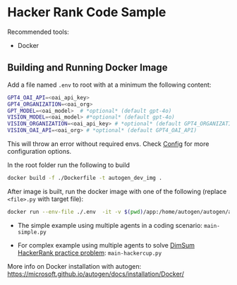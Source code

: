 # Hacker Rank Code Sample
Recommended tools:
- Docker

## Building and Running Docker Image


Add a file named `.env` to root with at a minimum the following content:
```bash
GPT4_OAI_API=<oai_api_key> 
GPT4_ORGANIZATION=<oai_org>
GPT_MODEL=<oai_model>  # *optional* (default gpt-4o) 
VISION_MODEL=<oai_model> #*optional* (default gpt-4o) 
VISION_ORGANIZATION=<oai_api_key> # *optional* (default GPT4_ORGANIZATION)
VISION_OAI_API=<oai_org> # *optional* (default GPT4_OAI_API) 
```

This will throw an error without required envs. Check [Config](./app/config/config.py) for more configuration options.

In the root folder run the following to build
```bash
docker build -f ./Dockerfile -t autogen_dev_img .
```

After image is built, run the docker image with one of the following (replace `<file>.py` with target file):

```bash 
docker run --env-file ./.env  -it -v $(pwd)/app:/home/autogen/autogen/app autogen_dev_img:latest python /home/autogen/autogen/app/<file>.py
```


- The simple example using multiple agents in a coding scenario:
`main-simple.py`

- For complex example using multiple agents to solve [DimSum HackerRank practice problem](https://www.facebook.com/codingcompetitions/hacker-cup/2023/practice-round/problems/B):
`main-hackercup.py`

More info on Docker installation with autogen:  https://microsoft.github.io/autogen/docs/installation/Docker/
